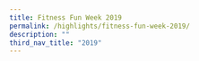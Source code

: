 ```yaml
---
title: Fitness Fun Week 2019
permalink: /highlights/fitness-fun-week-2019/
description: ""
third_nav_title: "2019"
---
```

